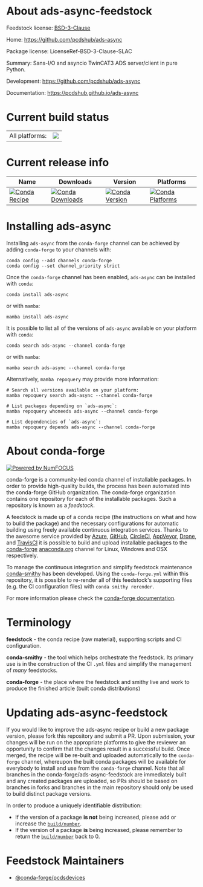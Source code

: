 About ads-async-feedstock
=========================

Feedstock license: [BSD-3-Clause](https://github.com/conda-forge/ads-async-feedstock/blob/main/LICENSE.txt)

Home: https://github.com/pcdshub/ads-async

Package license: LicenseRef-BSD-3-Clause-SLAC

Summary: Sans-I/O and asyncio TwinCAT3 ADS server/client in pure Python.

Development: https://github.com/pcdshub/ads-async

Documentation: https://pcdshub.github.io/ads-async

Current build status
====================


<table><tr><td>All platforms:</td>
    <td>
      <a href="https://dev.azure.com/conda-forge/feedstock-builds/_build/latest?definitionId=11858&branchName=main">
        <img src="https://dev.azure.com/conda-forge/feedstock-builds/_apis/build/status/ads-async-feedstock?branchName=main">
      </a>
    </td>
  </tr>
</table>

Current release info
====================

| Name | Downloads | Version | Platforms |
| --- | --- | --- | --- |
| [![Conda Recipe](https://img.shields.io/badge/recipe-ads--async-green.svg)](https://anaconda.org/conda-forge/ads-async) | [![Conda Downloads](https://img.shields.io/conda/dn/conda-forge/ads-async.svg)](https://anaconda.org/conda-forge/ads-async) | [![Conda Version](https://img.shields.io/conda/vn/conda-forge/ads-async.svg)](https://anaconda.org/conda-forge/ads-async) | [![Conda Platforms](https://img.shields.io/conda/pn/conda-forge/ads-async.svg)](https://anaconda.org/conda-forge/ads-async) |

Installing ads-async
====================

Installing `ads-async` from the `conda-forge` channel can be achieved by adding `conda-forge` to your channels with:

```
conda config --add channels conda-forge
conda config --set channel_priority strict
```

Once the `conda-forge` channel has been enabled, `ads-async` can be installed with `conda`:

```
conda install ads-async
```

or with `mamba`:

```
mamba install ads-async
```

It is possible to list all of the versions of `ads-async` available on your platform with `conda`:

```
conda search ads-async --channel conda-forge
```

or with `mamba`:

```
mamba search ads-async --channel conda-forge
```

Alternatively, `mamba repoquery` may provide more information:

```
# Search all versions available on your platform:
mamba repoquery search ads-async --channel conda-forge

# List packages depending on `ads-async`:
mamba repoquery whoneeds ads-async --channel conda-forge

# List dependencies of `ads-async`:
mamba repoquery depends ads-async --channel conda-forge
```


About conda-forge
=================

[![Powered by
NumFOCUS](https://img.shields.io/badge/powered%20by-NumFOCUS-orange.svg?style=flat&colorA=E1523D&colorB=007D8A)](https://numfocus.org)

conda-forge is a community-led conda channel of installable packages.
In order to provide high-quality builds, the process has been automated into the
conda-forge GitHub organization. The conda-forge organization contains one repository
for each of the installable packages. Such a repository is known as a *feedstock*.

A feedstock is made up of a conda recipe (the instructions on what and how to build
the package) and the necessary configurations for automatic building using freely
available continuous integration services. Thanks to the awesome service provided by
[Azure](https://azure.microsoft.com/en-us/services/devops/), [GitHub](https://github.com/),
[CircleCI](https://circleci.com/), [AppVeyor](https://www.appveyor.com/),
[Drone](https://cloud.drone.io/welcome), and [TravisCI](https://travis-ci.com/)
it is possible to build and upload installable packages to the
[conda-forge](https://anaconda.org/conda-forge) [anaconda.org](https://anaconda.org/)
channel for Linux, Windows and OSX respectively.

To manage the continuous integration and simplify feedstock maintenance
[conda-smithy](https://github.com/conda-forge/conda-smithy) has been developed.
Using the ``conda-forge.yml`` within this repository, it is possible to re-render all of
this feedstock's supporting files (e.g. the CI configuration files) with ``conda smithy rerender``.

For more information please check the [conda-forge documentation](https://conda-forge.org/docs/).

Terminology
===========

**feedstock** - the conda recipe (raw material), supporting scripts and CI configuration.

**conda-smithy** - the tool which helps orchestrate the feedstock.
                   Its primary use is in the construction of the CI ``.yml`` files
                   and simplify the management of *many* feedstocks.

**conda-forge** - the place where the feedstock and smithy live and work to
                  produce the finished article (built conda distributions)


Updating ads-async-feedstock
============================

If you would like to improve the ads-async recipe or build a new
package version, please fork this repository and submit a PR. Upon submission,
your changes will be run on the appropriate platforms to give the reviewer an
opportunity to confirm that the changes result in a successful build. Once
merged, the recipe will be re-built and uploaded automatically to the
`conda-forge` channel, whereupon the built conda packages will be available for
everybody to install and use from the `conda-forge` channel.
Note that all branches in the conda-forge/ads-async-feedstock are
immediately built and any created packages are uploaded, so PRs should be based
on branches in forks and branches in the main repository should only be used to
build distinct package versions.

In order to produce a uniquely identifiable distribution:
 * If the version of a package **is not** being increased, please add or increase
   the [``build/number``](https://docs.conda.io/projects/conda-build/en/latest/resources/define-metadata.html#build-number-and-string).
 * If the version of a package **is** being increased, please remember to return
   the [``build/number``](https://docs.conda.io/projects/conda-build/en/latest/resources/define-metadata.html#build-number-and-string)
   back to 0.

Feedstock Maintainers
=====================

* [@conda-forge/pcdsdevices](https://github.com/orgs/conda-forge/teams/pcdsdevices/)

